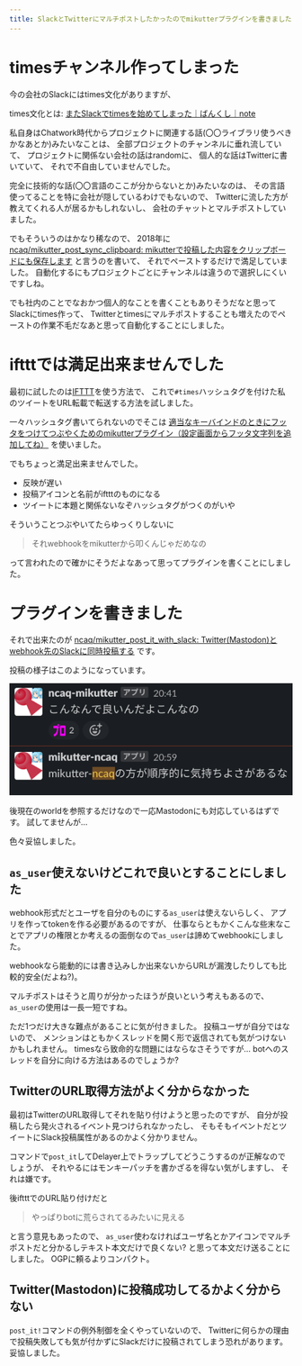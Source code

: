 ```yaml
---
title: SlackとTwitterにマルチポストしたかったのでmikutterプラグインを書きました
---
```


# timesチャンネル作ってしまった

今の会社のSlackにはtimes文化がありますが、

times文化とは: [またSlackでtimesを始めてしまった｜ばんくし｜note](https://note.com/vaaaaanquish/n/ncc512cf0e263)

私自身はChatwork時代からプロジェクトに関連する話(〇〇ライブラリ使うべきかなあとか)みたいなことは、
全部プロジェクトのチャンネルに垂れ流していて、
プロジェクトに関係ない会社の話はrandomに、
個人的な話はTwitterに書いていて、
それで不自由していませんでした。

完全に技術的な話(〇〇言語のここが分からないとか)みたいなのは、
その言語使ってることを特に会社が隠しているわけでもないので、
Twitterに流した方が教えてくれる人が居るかもしれないし、
会社のチャットとマルチポストしていました。

でもそういうのはかなり稀なので、
2018年に
[ncaq/mikutter_post_sync_clipboard: mikutterで投稿した内容をクリップボードにも保存します](https://github.com/ncaq/mikutter_post_sync_clipboard)
と言うのを書いて、
それでペーストするだけで満足していました。
自動化するにもプロジェクトごとにチャンネルは違うので選択しにくいですしね。

でも社内のことでなおかつ個人的なことを書くこともありそうだなと思ってSlackにtimes作って、
Twitterとtimesにマルチポストすることも増えたのでペーストの作業不毛だなあと思って自動化することにしました。

# iftttでは満足出来ませんでした

最初に試したのは[IFTTT](https://ifttt.com/home)を使う方法で、
これで`#times`ハッシュタグを付けた私のツイートをURL転載で転送する方法を試しました。

一々ハッシュタグ書いてられないのでそこは
[適当なキーバインドのときにフッタをつけてつぶやくためのmikutterプラグイン（設定画面からフッタ文字列を追加してね）](https://gist.github.com/penguin2716/7853486)
を使いました。

でもちょっと満足出来ませんでした。

* 反映が遅い
* 投稿アイコンと名前がiftttのものになる
* ツイートに本題と関係ないなぞハッシュタグがつくのがいや

そういうことつぶやいてたらゆっくりしないに

> それwebhookをmikutterから叩くんじゃだめなの

って言われたので確かにそうだよなあって思ってプラグインを書くことにしました。

# プラグインを書きました

それで出来たのが
[ncaq/mikutter_post_it_with_slack: Twitter(Mastodon)とwebhook先のSlackに同時投稿する](https://github.com/ncaq/mikutter_post_it_with_slack)
です。

投稿の様子はこのようになっています。

![Slackのキャプチャ](/asset/screenshot-2020-10-23-20-59-44.png)

後現在のworldを参照するだけなので一応Mastodonにも対応しているはずです。
試してませんが…

色々妥協しました。

## `as_user`使えないけどこれで良いとすることにしました

webhook形式だとユーザを自分のものにする`as_user`は使えないらしく、
アプリを作ってtokenを作る必要があるのですが、
仕事ならともかくこんな些末なことでアプリの権限とか考えるの面倒なので`as_user`は諦めてwebhookにしました。

webhookなら能動的には書き込みしか出来ないからURLが漏洩したりしても比較的安全(だよね?)。

マルチポストはそうと周りが分かったほうが良いという考えもあるので、
`as_user`の使用は一長一短ですね。

ただ1つだけ大きな難点があることに気が付きました。
投稿ユーザが自分ではないので、
メンションはともかくスレッドを開く形で返信されても気がつけないかもしれません。
timesなら致命的な問題にはならなさそうですが…
botへのスレッドを自分に向ける方法はあるのでしょうか?

## TwitterのURL取得方法がよく分からなかった

最初はTwitterのURL取得してそれを貼り付けようと思ったのですが、
自分が投稿したら発火されるイベント見つけられなかったし、
そもそもイベントだとツイートにSlack投稿属性があるのかよく分かりません。

コマンドで`post_it`してDelayer上でトラップしてどうこうするのが正解なのでしょうが、
それやるにはモンキーパッチを書かざるを得ない気がしますし、
それは嫌です。

後iftttでのURL貼り付けだと

> やっぱりbotに荒らされてるみたいに見える

と言う意見もあったので、
`as_user`使わなければユーザ名とかアイコンでマルチポストだと分かるしテキスト本文だけで良くない?
と思って本文だけ送ることにしました。
OGPに頼るよりコンパクト。

## Twitter(Mastodon)に投稿成功してるかよく分からない

`post_it!`コマンドの例外制御を全くやっていないので、
Twitterに何らかの理由で投稿失敗しても気が付かずにSlackだけに投稿されてしまう恐れがあります。
妥協しました。

